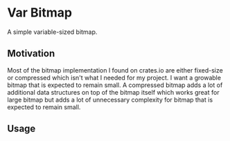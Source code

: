 # Var Bitmap

A simple variable-sized bitmap.

## Motivation

Most of the bitmap implementation I found on crates.io are either fixed-size
or compressed which isn't what I needed for my project. I want a growable 
bitmap that is expected to remain small. A compressed bitmap adds a lot of 
additional data structures on top of the bitmap itself which works great for 
large bitmap but adds a lot of unnecessary complexity for bitmap that is 
expected to remain small.

## Usage

```rust
```
